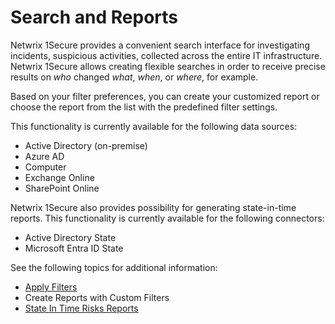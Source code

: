 # Search and Reports

Netwrix 1Secure provides a convenient search interface for investigating incidents, suspicious activities, collected across the entire IT infrastructure. Netwrix 1Secure allows creating flexible searches in order to receive precise results on _who_ changed _what_, _when_, or _where_, for example.

Based on your filter preferences, you can create your customized report or choose the report from the list with the predefined filter settings.

This functionality is currently available for the following data sources:

- Active Directory (on-premise)
- Azure AD
- Computer
- Exchange Online
- SharePoint Online

Netwrix 1Secure also provides possibility for generating state-in-time reports. This functionality is currently available for the following connectors:

- Active Directory State
- Microsoft Entra ID State

See the following topics for additional information:

- [Apply Filters](applyfilters.md)
- Create Reports with Custom Filters
- [State In Time Risks Reports](stateintime.md)
